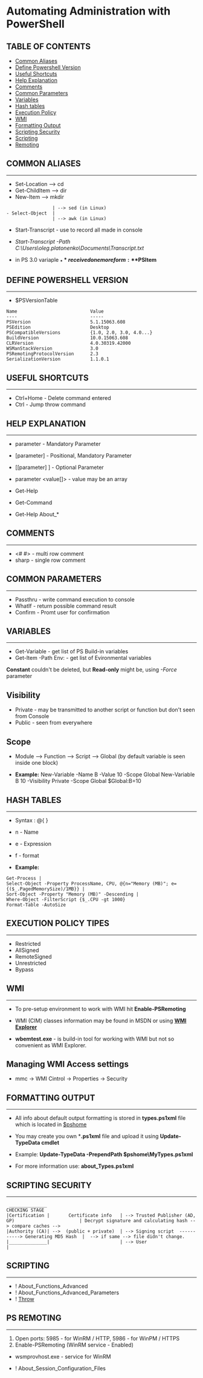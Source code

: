 # Automating Administration with PowerShell

## TABLE OF CONTENTS
- [Common Aliases](#CommonAliases)
- [Define Powershell Version](#PSVersion)
- [Useful Shortcuts](#Shortcuts)
- [Help Explanation](#Help)
- [Comments](#Comments)
- [Common Parameters](#Parameters)
- [Variables](#Variables)
- [Hash tables](#HashTables)
- [Execution Policy](#ExecPolicy)
- [WMI](#WMI)
- [Formatting Output](#Output)
- [Scripting Security](#Security)
- [Scripting](#Scripting)
- [Remoting](#Remoting)


## COMMON ALIASES <a name="CommonAliases"></a>
-------------------------------
- Set-Location --> cd
- Get-ChildItem --> dir
- New-Item --> mkdir
```
                 | --> sed (in Linux)
- Select-Object  |  
                 | --> awk (in Linux)
```
- Start-Transcript - use to record all made in console
- *Start-Transcript -Path C:\Users\oleg.platonenko\Documents\Transcript.txt*

- in PS 3.0 variaple **$_** received one more form: **$PSItem**

## DEFINE POWERSHELL VERSION <a name="PSVersion"></a>
-------------------------------
- $PSVersionTable
```
Name                           Value
----                           -----
PSVersion                      5.1.15063.608
PSEdition                      Desktop
PSCompatibleVersions           {1.0, 2.0, 3.0, 4.0...}
BuildVersion                   10.0.15063.608
CLRVersion                     4.0.30319.42000
WSManStackVersion              3.0
PSRemotingProtocolVersion      2.3
SerializationVersion           1.1.0.1
```

## USEFUL SHORTCUTS <a name="Shortcuts"></a>
-------------------------------
- Ctrl+Home - Delete command entered
- Ctrl - Jump throw command 

## HELP EXPLANATION <a name="Help"></a>
-------------------------------
- parameter <value> - Mandatory Parameter
- [parameter] <value> - Positional, Mandatory Parameter
- [[parameter] <value>] - Optional Parameter
- parameter <value[]> - value may be an array

- Get-Help
- Get-Command
- Get-Help About_*

## COMMENTS <a name="Comments"></a>
-------------------------------
- <# #> - multi row comment 
- sharp - single row comment 
 
## COMMON PARAMETERS <a name="Parameters"></a>
-------------------------------
- Passthru - write command execution to console
- WhatIf - return possible command result
- Confirm - Promt user for confirmation

## VARIABLES <a name="Variables"></a>
-------------------------------
- Get-Variable - get list of PS Build-in variables
- Get-Item -Path Env: - get list of Evironmental variables 

**Constant** couldn't be deleted, but **Read-only** might be, using *-Force* parameter

## Visibility
- Private - may be transmitted to another script or function but don't seen from Console
- Public - seen from everywhere

## Scope
- Module --> Function --> Script --> Global (by default variable is seen inside one block)  

- **Example:**
New-Variable -Name B -Value 10 -Scope Global
New-Variable B 10 -Visibility Private -Scope Global
$Global:B=10

## HASH TABLES <a name="HashTables"></a>
-------------------------------
- Syntax : @{ }
- n - Name
- e - Expression
- f - format

- **Example:**
```
Get-Process | 
Select-Object -Property ProcessName, CPU, @{n="Memory (MB)"; e={($_.PagedMemorySize)/1MB}} | 
Sort-Object -Property "Memory (MB)" -Descending | 
Where-Object -FilterScript {$_.CPU -gt 1000}
Format-Table -AutoSize
```

## EXECUTION POLICY TIPES <a name="ExecPolicy"></a>
-------------------------------
- Restricted
- AllSigned
- RemoteSigned
- Unrestricted
- Bypass

## WMI <a name="WMI"></a>
-------------------------------
- To pre-setup environment to work with WMI hit **Enable-PSRemoting**

- WMI (CIM) classes information may be found in MSDN or using [**WMI Explorer**](https://wmie.codeplex.com/releases/view/135794) 
- **wbemtest.exe** - is build-in tool for working with WMI but not so convenient as WMI Explorer.

## Managing WMI Access settings
- mmc -> WMI Cintrol -> Properties -> Security

## FORMATTING OUTPUT <a name="Output"></a>
-------------------------------
- All info about default output formatting is stored in **types.ps1xml** file which is located in [$pshome](C:\Windows\System32\WindowsPowerShell\v1.0)
- You may create you own ***.ps1xml** file and upload it using **Update-TypeData cmdlet** 

- Example:
**Update-TypeData -PrependPath $pshome\MyTypes.ps1xml**

- For more information use: **about_Types.ps1xml**

## SCRIPTING SECURITY <a name="Security"></a>
-------------------------------
```
 ______________                                                                                     CHECKING STAGE
|Certification |       Certificate info   | --> Trusted Publisher (AD, GP)                        | Decrypt signature and calculating hash --> compare caches -->
|Authority (CA)| -->  (public + private)  | --> Signing script  -----------> Generating MD5 Hash  |  --> if same --> file didn't change.
|______________|                          | --> User                                              |
```

## SCRIPTING <a name="Scripting"></a>
----------------------------------
- ! About_Functions_Advanced
- ! About_Functions_Advanced_Parameters
- ! [Throw](https://docs.microsoft.com/en-us/powershell/module/microsoft.powershell.core/about/about_throw?view=powershell-5.1)

## PS REMOTING <a name="Remoting"></a>
----------------------------------
1. Open ports: 5985 - for WinRM / HTTP, 5986 - for WinPM / HTTPS
2. Enable-PSRemoting (WinRM service - Enabled)

- wsmprovhost.exe - service for WinRM

- ! About_Session_Configuration_Files